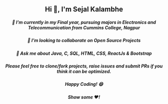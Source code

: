 <h2 align="center">Hi 👋, I'm Sejal Kalambhe</h2>
<h5 align="center">🔭 I’m currently in my Final year, pursuing majors in Electronics and Telecommunication from Cummins College, Nagpur</h5>
<!-- <h4 align="center">🌱 I’m currently learning ReactJs</h4> -->
<h5 align="center">👯 I’m looking to collaborate on Open Source Projects</h5>
<h5 align="center">💬 Ask me about Java, C, SQL, HTML, CSS, ReactJs & Bootstrap</h5>
<h5 align="center">Please feel free to clone/fork projects, raise issues and submit PRs if you think it can be optimized.</h5>
<h5 align="center">Happy Coding! 😄</h5>
<h5 align="center">Show some ❤️!</h5>
<!--
**sejalk123/sejalk123** is a ✨ _special_ ✨ repository because its `README.md` (this file) appears on your GitHub profile.

Here are some ideas to get you started:

- 🔭 I’m currently working on ...
- 🌱 I’m currently learning ...
- 👯 I’m looking to collaborate on ...
- 🤔 I’m looking for help with ...
- 💬 Ask me about ...
- 📫 How to reach me: ...
- 😄 Pronouns: ...
- ⚡ Fun fact: ...
-->
